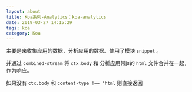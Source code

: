 ```yaml
---
layout: about
title: Koa系列-Analytics：koa-analytics
date: 2019-03-27 14:15:29
tags: koa
category: Koa
---
```


主要是来收集应用的数据，分析应用的数据。使用了模块 `snippet` 。

并通过 `combined-stream` 将 `ctx.body` 和 分析应用带js的 `html` 文件合并在一起，作为响应。

如果没有 `ctx.body` 和 `content-type !== 'html` 则直接返回